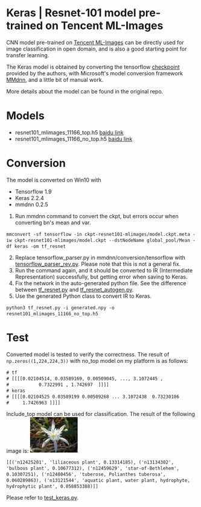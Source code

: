 # Keras | Resnet-101 model pre-trained on Tencent ML-Images

CNN model pre-trained on [Tencent ML-Images](https://github.com/Tencent/tencent-ml-images) can be directly used for image classification in open domain, and is also a good starting point for transfer learning.

The Keras model is obtained by converting the tensorflow [checkpoint](https://github.com/Tencent/tencent-ml-images#checkpoints) provided by the authors, with  Microsoft's model conversion framework [MMdnn](https://github.com/microsoft/MMdnn), and a little bit of manual work.

More details about the model can be found in the original repo.

# Models
* resnet101_mlimages_11166_top.h5 [baidu link](https://pan.baidu.com/s/1OeEgu09iCcrJl5rx86D0_Q)
* resnet101_mlimages_11166_no_top.h5 [baidu link](https://pan.baidu.com/s/1oiqQmVyoGfg8V5WiRqA-gQ)

# Conversion
The model is converted on Win10 with
* Tensorflow 1.9
* Keras 2.2.4
* mmdnn 0.2.5

1. Run mmdnn command to convert the ckpt, but errors occur when converting bn's mean and var.
```
mmconvert -sf tensorflow -in ckpt-resnet101-mlimages/model.ckpt.meta -iw ckpt-resnet101-mlimages/model.ckpt --dstNodeName global_pool/Mean -df keras -om tf_resnet
```
2. Replace tensorflow_parser.py in mmdnn/conversion/tensorflow with [tensorflow_parser_rev.py](tensorflow_parser_rev.py). Please note that this is not a general fix.
3. Run the command again, and it should be converted to IR (Intermediate Representation) successfully, but getting error when saving to Keras.
4. Fix the network in the auto-generated python file. See the difference between [tf_resnet.py](tf_resnet.py) and [tf_resnet_autogen.py](tf_resnet_autogen.py).
5. Use the generated Python class to convert IR to Keras. 
```
python3 tf_resnet.py -i generated.npy -o resnet101_mlimages_11166_no_top.h5
```

# Test
Converted model is tested to verify the correctness. The result of `np.zeros((1,224,224,3))` with no_top model on my platform is as follows:
```
# tf
# [[[[0.02104514, 0.03589169, 0.00509045, ..., 3.1072445 ,
#           0.7322991 , 1.742697  ]]]]
# keras
# [[[[0.02104525 0.03589199 0.00509268 ... 3.1072438  0.73230106
#     1.7426963 ]]]]
```
Include_top model can be used for classification.
The result of the following image is:
<img src="https://raw.githubusercontent.com/Tencent/tencent-ml-images/master/data/images/im_0.jpg" width="25%" height="25%">
```
[[('n12425281', 'liliaceous plant', 0.13314185), ('n13134302', 'bulbous plant', 0.10677312), ('n12459629', 'star-of-Bethlehem', 0.10307251), ('n12480456', 'tuberose, Polianthes tuberosa', 0.060289863), ('n13121544', 'aquatic plant, water plant, hydrophyte, hydrophytic plant', 0.058853388)]]
```
Please refer to [test_keras.py](test_keras.py).